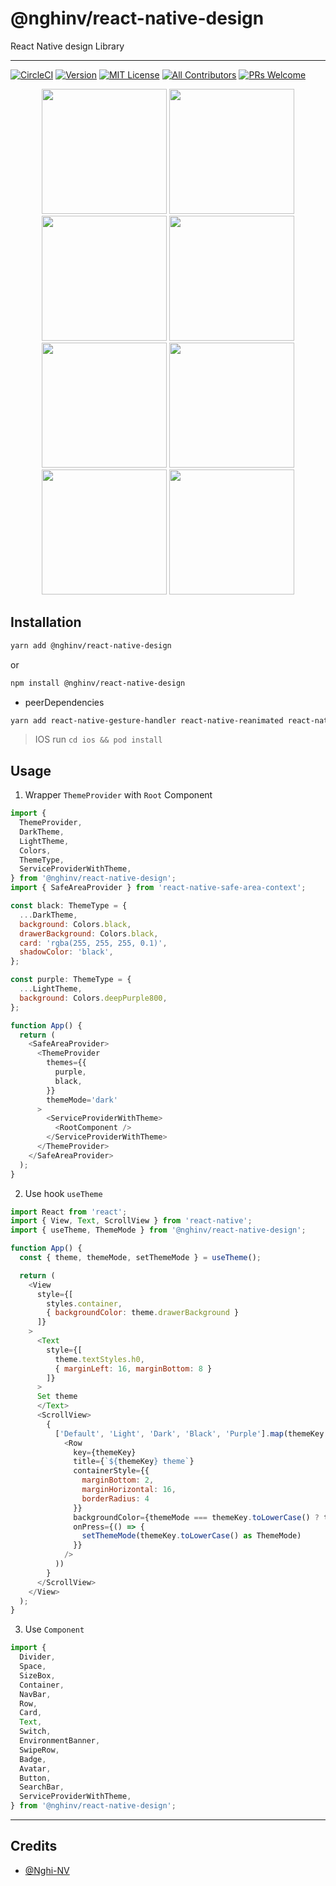 # @nghinv/react-native-design

React Native design Library

---

[![CircleCI](https://circleci.com/gh/nghinv-software/react-native-design.svg?style=svg)](https://circleci.com/gh/nghinv-software/react-native-design)
[![Version][version-badge]][package]
[![MIT License][license-badge]][license]
[![All Contributors][all-contributors-badge]][all-contributors]
[![PRs Welcome][prs-welcome-badge]][prs-welcome]

<p align="center">
<img src="./assets/8.png" width="200"/>
<img src="./assets/9.png" width="200"/>
<img src="./assets/1.png" width="200"/>
<img src="./assets/2.png" width="200"/>
<img src="./assets/3.png" width="200"/>
<img src="./assets/4.png" width="200"/>
<img src="./assets/5.png" width="200"/>
<img src="./assets/6.png" width="200"/>
</p>

## Installation

```sh
yarn add @nghinv/react-native-design
```

or 

```sh
npm install @nghinv/react-native-design
```

- peerDependencies

```sh
yarn add react-native-gesture-handler react-native-reanimated react-native-fast-image react-native-safe-area-context
```

> IOS run `cd ios && pod install`

## Usage

1. Wrapper `ThemeProvider` with `Root` Component

```js
import { 
  ThemeProvider, 
  DarkTheme, 
  LightTheme, 
  Colors, 
  ThemeType,
  ServiceProviderWithTheme,
} from '@nghinv/react-native-design';
import { SafeAreaProvider } from 'react-native-safe-area-context';

const black: ThemeType = {
  ...DarkTheme,
  background: Colors.black,
  drawerBackground: Colors.black,
  card: 'rgba(255, 255, 255, 0.1)',
  shadowColor: 'black',
};

const purple: ThemeType = {
  ...LightTheme,
  background: Colors.deepPurple800,
};

function App() {
  return (
    <SafeAreaProvider>
      <ThemeProvider
        themes={{
          purple,
          black,
        }}
        themeMode='dark'
      >
        <ServiceProviderWithTheme>
          <RootComponent />
        </ServiceProviderWithTheme>
      </ThemeProvider>
    </SafeAreaProvider>
  );
}
```

2. Use hook `useTheme`

```js
import React from 'react';
import { View, Text, ScrollView } from 'react-native';
import { useTheme, ThemeMode } from '@nghinv/react-native-design';

function App() {
  const { theme, themeMode, setThemeMode } = useTheme();

  return (
    <View 
      style={[
        styles.container, 
        { backgroundColor: theme.drawerBackground }
      ]}
    >
      <Text 
        style={[
          theme.textStyles.h0, 
          { marginLeft: 16, marginBottom: 8 }
        ]}
      >
      Set theme
      </Text>
      <ScrollView>
        {
          ['Default', 'Light', 'Dark', 'Black', 'Purple'].map(themeKey => (
            <Row
              key={themeKey}
              title={`${themeKey} theme`}
              containerStyle={{ 
                marginBottom: 2, 
                marginHorizontal: 16, 
                borderRadius: 4 
              }}
              backgroundColor={themeMode === themeKey.toLowerCase() ? theme.selected : undefined}
              onPress={() => {
                setThemeMode(themeKey.toLowerCase() as ThemeMode)
              }}
            />
          ))
        }
      </ScrollView>
    </View>
  );
}
```

3. Use `Component`

```js
import {
  Divider,
  Space,
  SizeBox,
  Container,
  NavBar,
  Row,
  Card,
  Text,
  Switch,
  EnvironmentBanner,
  SwipeRow,
  Badge,
  Avatar,
  Button,
  SearchBar,
  ServiceProviderWithTheme,
} from '@nghinv/react-native-design';
```

---
## Credits

- [@Nghi-NV](https://github.com/Nghi-NV)

[version-badge]: https://img.shields.io/npm/v/@nghinv/react-native-design.svg?style=flat-square
[package]: https://www.npmjs.com/package/@nghinv/react-native-design
[license-badge]: https://img.shields.io/npm/l/@nghinv/react-native-design.svg?style=flat-square
[license]: https://opensource.org/licenses/MIT
[all-contributors-badge]: https://img.shields.io/badge/all_contributors-1-orange.svg?style=flat-square
[all-contributors]: #contributors
[prs-welcome-badge]: https://img.shields.io/badge/PRs-welcome-brightgreen.svg?style=flat-square
[prs-welcome]: http://makeapullrequest.com
